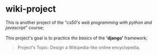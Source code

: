 # wiki-project
This is another project of the *"cs50's web programming with python and javascript"* course;\
\
This project's goal is to practice *the basics* of the __'django'__ framework;

>Project's Topic: Design a Wikipedia-like online encyclopedia.
